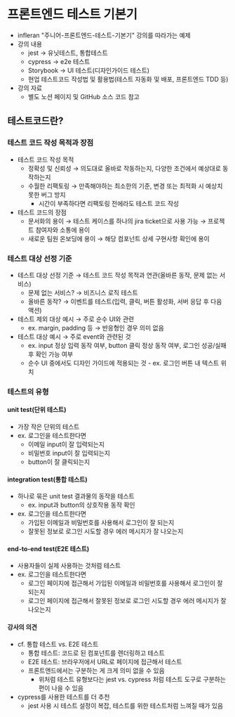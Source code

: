 # 프론트엔드 테스트 기본기
- infleran "주니어-프론트엔드-테스트-기본기" 강의를 따라가는 예제
- 강의 내용
  - jest → 유닛테스트, 통합테스트
  - cypress → e2e 테스트
  - Storybook → UI 테스트(디자인가이드 테스트)
  - 현업 테스트코드 작성법 및 활용법(테스트 자동화 및 배포, 프론트엔드 TDD 등)
- 강의 자료
  - 별도 노션 페이지 및 GitHub 소스 코드 참고

## 테스트코드란?

### 테스트 코드 작성 목적과 장점
- 테스트 코드 작성 목적
  - 정확성 및 신뢰성 → 의도대로 올바로 작동하는지, 다양한 조건에서 예상대로 동작하는지
  - 수월한 리팩토링 → 만족해야하는 최소한의 기준, 변경 또는 최적화 시 예상치 못한 버그 방지
    -  시간이 부족하다면 리팩토링 전에라도 테스트 코드 작성
- 테스트 코드의 장점
  - 문서화의 용이 → 테스트 케이스를 하나의 jira ticket으로 사용 가능 → 프로젝트 참여자와 소통에 용이
  - 새로운 팀원 온보딩에 용이 → 해당 컴포넌트 상세 구현사항 확인에 용이

### 테스트 대상 선정 기준
- 테스트 대상 선정 기준 → 테스트 코드 작성 목적과 연관(올바른 동작, 문제 없는 서비스)
  - 문제 없는 서비스? → 비즈니스 로직 테스트
  - 올바른 동작? → 이벤트를 테스트(입력, 클릭, 버튼 활성화, 서버 응답 후 다음 액션)
- 테스트 제외 대상 예시 → 주로 순수 UI와 관련
  - ex. margin, padding 등 → 반응형인 경우 의미 없음
- 테스트 대상 예시 → 주로 event와 관련된 것
  - ex. input 정상 입력 동작 여부, button 클릭 정상 동작 여부, 로그인 성공/실패 후 확인 가능 여부
  - 순수 UI 중에서도 디자인 가이드에 적용되는 것 - ex. 로그인 버튼 내 텍스트 위치

### 테스트의 유형

#### unit test(단위 테스트)
- 가장 작은 단위의 테스트
- ex. 로그인을 테스트한다면
  - 이메일 input이 잘 입력되는지
  - 비밀번호 input이 잘 입력되는지
  - button이 잘 클릭되는지

#### integration test(통합 테스트)
- 하나로 묶은 unit test 결과물의 동작을 테스트
  - ex. input과 button의 상호작용 동작 확인
- ex. 로그인을 테스트한다면
  - 가입된 이메일과 비밀번호를 사용해서 로그인이 잘 되는지
  - 잘못된 정보로 로그인 시도할 경우 에러 메시지가 잘 나오는지

#### end-to-end test(E2E 테스트)
- 사용자들이 실제 사용하는 것처럼 테스트
- ex. 로그인을 테스트한다면
  - 로그인 페이지에 접근해서 가입된 이메일과 비밀번호를 사용해서 로그인이 잘 되는지
  - 로그인 페이지에 접근해서 잘못된 정보로 로그인 시도할 경우 에러 메시지가 잘 나오는지

#### 강사의 의견
- cf. 통합 테스트 vs. E2E 테스트
  - 통합 테스트: 코드로 된 컴포넌트를 렌더링하고 테스트
  - E2E 테스트: 브라우저에서 URL로 페이지에 접근해서 테스트
  - 프론트엔드에서는 구분하는 게 크게 의미 없을 수 있음
    - 위처럼 테스트 유형보다는 jest vs. cypress 처럼 테스트 도구로 구분하는 편이 나을 수 있음
- cypress를 사용한 테스트를 더 추천
  - jest 사용 시 테스트 설정이 복잡, 테스트를 위한 테스트처럼 느껴질 때가 있음
